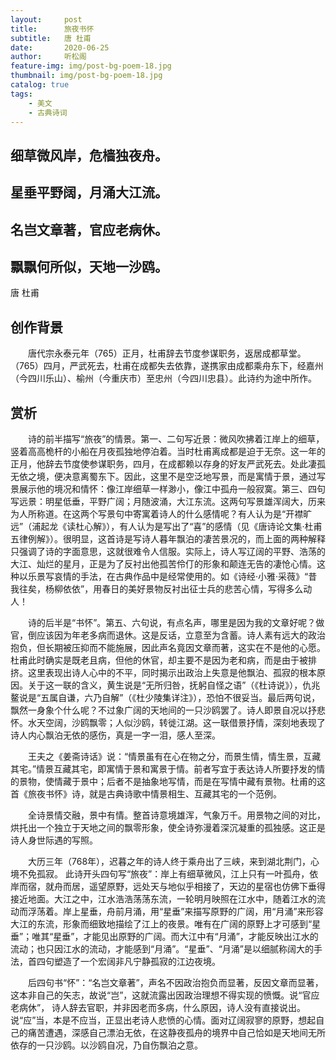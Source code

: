```yaml
---
layout:     post
title:      旅夜书怀
subtitle:   唐 杜甫
date:       2020-06-25
author:     听松阁
feature-img: img/post-bg-poem-18.jpg
thumbnail: img/post-bg-poem-18.jpg
catalog: true
tags:
    - 美文
    - 古典诗词
---
```


## 细草微风岸，危樯独夜舟。

## 星垂平野阔，月涌大江流。

## 名岂文章著，官应老病休。

## 飘飘何所似，天地一沙鸥。


唐 杜甫


## 创作背景



　　唐代宗永泰元年（765）正月，杜甫辞去节度参谋职务，返居成都草堂。（765）四月，严武死去，杜甫在成都失去依靠，遂携家由成都乘舟东下，经嘉州（今四川乐山）、榆州（今重庆市）至忠州（今四川忠县）。此诗约为途中所作。





## 赏析



　　诗的前半描写“旅夜”的情景。第一、二句写近景：微风吹拂着江岸上的细草，竖着高高桅杆的小船在月夜孤独地停泊着。当时杜甫离成都是迫于无奈。这一年的正月，他辞去节度使参谋职务，四月，在成都赖以存身的好友严武死去。处此凄孤无依之境，便决意离蜀东下。因此，这里不是空泛地写景，而是寓情于景，通过写景展示他的境况和情怀：像江岸细草一样渺小，像江中孤舟一般寂寞。第三、四句写远景：明星低垂，平野广阔；月随波涌，大江东流。这两句写景雄浑阔大，历来为人所称道。在这两个写景句中寄寓着诗人的什么感情呢？有人认为是“开襟旷远”（浦起龙《读杜心解》），有人认为是写出了“喜”的感情（见《唐诗论文集·杜甫五律例解》）。很明显，这首诗是写诗人暮年飘泊的凄苦景况的，而上面的两种解释只强调了诗的字面意思，这就很难令人信服。实际上，诗人写辽阔的平野、浩荡的大江、灿烂的星月，正是为了反衬出他孤苦伶仃的形象和颠连无告的凄怆心情。这种以乐景写哀情的手法，在古典作品中是经常使用的。如《诗经·小雅·采薇》“昔我往矣，杨柳依依”，用春日的美好景物反衬出征士兵的悲苦心情，写得多么动人！



　　诗的后半是“书怀”。第五、六句说，有点名声，哪里是因为我的文章好呢？做官，倒应该因为年老多病而退休。这是反话，立意至为含蓄。诗人素有远大的政治抱负，但长期被压抑而不能施展，因此声名竟因文章而著，这实在不是他的心愿。杜甫此时确实是既老且病，但他的休官，却主要不是因为老和病，而是由于被排挤。这里表现出诗人心中的不平，同时揭示出政治上失意是他飘泊、孤寂的根本原因。关于这一联的含义，黄生说是“无所归咎，抚躬自怪之语”（《杜诗说》），仇兆鳌说是“五属自谦，六乃自解”（《杜少陵集详注》），恐怕不很妥当。最后两句说，飘然一身象个什么呢？不过象广阔的天地间的一只沙鸥罢了。诗人即景自况以抒悲怀。水天空阔，沙鸥飘零；人似沙鸥，转徙江湖。这一联借景抒情，深刻地表现了诗人内心飘泊无依的感伤，真是一字一泪，感人至深。



　　王夫之《姜斋诗话》说：“情景虽有在心在物之分，而景生情，情生景，互藏其宅。”情景互藏其宅，即寓情于景和寓景于情。前者写宜于表达诗人所要抒发的情的景物，使情藏于景中；后者不是抽象地写情，而是在写情中藏有景物。杜甫的这首《旅夜书怀》诗，就是古典诗歌中情景相生、互藏其宅的一个范例。



　　全诗景情交融，景中有情。整首诗意境雄浑，气象万千。用景物之间的对比，烘托出一个独立于天地之间的飘零形象，使全诗弥漫着深沉凝重的孤独感。这正是诗人身世际遇的写照。



　　大历三年（768年），迟暮之年的诗人终于乘舟出了三峡，来到湖北荆门，心境不免孤寂。 此诗开头四句写“旅夜”：岸上有细草微风，江上只有一叶孤舟，依岸而宿，就舟而居，遥望原野，远处天与地似乎相接了，天边的星宿也仿佛下垂得接近地面。大江之中，江水浩浩荡荡东流，一轮明月映照在江水中，随着江水的流动而浮荡着。岸上星垂，舟前月涌，用“星垂”来描写原野的广阔，用“月涌”来形容大江的东流，形象而细致地描绘了江上的夜景。唯有在广阔的原野上才可感到“星垂”；唯其“星垂”，才能见出原野的广阔。而大江中有“月涌”，才能反映出江水的流动；也只因江水的流动，才能感到“月涌”。“星垂”、“月涌”是以细腻称阔大的手法，首四句塑造了一个宏阔非凡宁静孤寂的江边夜境。



　　后四句书“怀”：“名岂文章著”，声名不因政治抱负而显著，反因文章而显著，这本非自己的矢志，故说“岂”，这就流露出因政治理想不得实现的愤慨。说“官应老病休”， 诗人辞去官职，并非因老而多病，什么原因，诗人没有直接说出。说“应”当，本是不应当，正显出老诗人悲愤的心情。面对辽阔寂寥的原野，想起自己的痛苦遭遇，深感自己漂泊无依，在这静夜孤舟的境界中自己恰如是天地间无所依存的一只沙鸥。以沙鸥自况，乃自伤飘泊之意。
